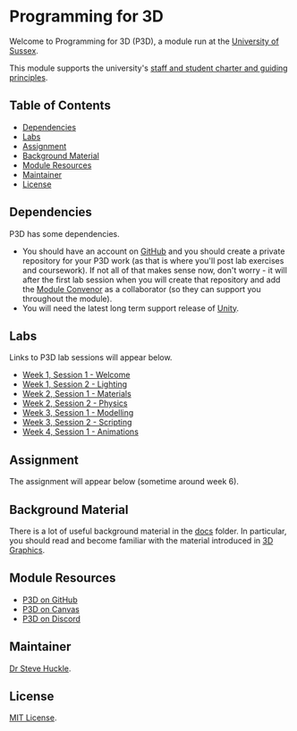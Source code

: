 # Programming for 3D

Welcome to Programming for 3D (P3D), a module run at the [University of Sussex](https://www.sussex.ac.uk/).

This module supports the university's [staff and student charter and guiding principles](/docs/staffStudentCharter.pdf).

## Table of Contents

- [Dependencies](#dependencies)
- [Labs](#labs)
- [Assignment](#assignment)
- [Background Material](#background-material)
- [Module Resources](#module-resources)
- [Maintainer](#maintainer)
- [License](#license)

## Dependencies

P3D has some dependencies.

- You should have an account on [GitHub](https://github.com/) and you should create a private repository for your P3D work (as that is where you'll post lab exercises and coursework). If not all of that makes sense now, don't worry - it will after the first lab session when you will create that repository and add the [Module Convenor](#maintainer) as a collaborator (so they can support you throughout the module).
- You will need the latest long term support release of [Unity](https://unity3d.com/unity/qa/lts-releases).

## Labs

Links to P3D lab sessions will appear below.

- [Week 1, Session 1 - Welcome](/docs/labs/week1Session1.md)
- [Week 1, Session 2 - Lighting](/docs/labs/week1Session2.md)
- [Week 2, Session 1 - Materials](/docs/labs/week2Session1.md)
- [Week 2, Session 2 - Physics](/docs/labs/week2Session2.md)
- [Week 3, Session 1 - Modelling](/docs/labs/week3Session1.md)
- [Week 3, Session 2 - Scripting](/docs/labs/week3Session2.md)
- [Week 4, Session 1 - Animations](/docs/labs/week4Session1.md)

## Assignment

The assignment will appear below (sometime around week 6).

## Background Material

There is a lot of useful background material in the [docs](./docs/) folder. In particular, you should read and become familiar with the material introduced in [3D Graphics](./docs/graphicsBackground.md).

## Module Resources

- [P3D on GitHub](https://github.com/glowkeeper/Programmingfor3D)
- [P3D on Canvas](https://canvas.sussex.ac.uk/courses/23340)
- [P3D on Discord](https://discord.com/invite/PutHQRGkPA)

## Maintainer

[Dr Steve Huckle](https://glowkeeper.github.io/).

## License

[MIT License](LICENSE).

